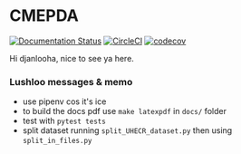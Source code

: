 # CMEPDA
[![Documentation Status](https://readthedocs.org/projects/cmepda-proj/badge/?version=latest)](https://cmepda-proj.readthedocs.io/en/latest/?badge=latest)
[![CircleCI](https://circleci.com/gh/djanloo/cmepda/tree/master.svg?style=svg)](https://circleci.com/gh/djanloo/netgross/tree/master)
[![codecov](https://codecov.io/gh/djanloo/cmepda/branch/master/graph/badge.svg?token=WEFVA6UBDS)](https://codecov.io/gh/djanloo/cmepda)

Hi djanlooha, nice to see ya here.

### Lushloo messages & memo

- use pipenv cos it's ice 
- to build the docs pdf use ``make latexpdf`` in `docs/` folder
- test with ``pytest tests``
- split dataset running ``split_UHECR_dataset.py`` then using ``split_in_files.py``
